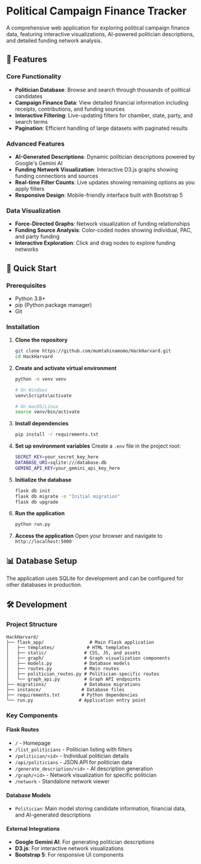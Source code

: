 # Political Campaign Finance Tracker

A comprehensive web application for exploring political campaign finance data, featuring interactive visualizations, AI-powered politician descriptions, and detailed funding network analysis.

## 🎯 Features

### Core Functionality
- **Politician Database**: Browse and search through thousands of political candidates
- **Campaign Finance Data**: View detailed financial information including receipts, contributions, and funding sources
- **Interactive Filtering**: Live-updating filters for chamber, state, party, and search terms
- **Pagination**: Efficient handling of large datasets with paginated results

### Advanced Features
- **AI-Generated Descriptions**: Dynamic politician descriptions powered by Google's Gemini AI
- **Funding Network Visualization**: Interactive D3.js graphs showing funding connections and sources
- **Real-time Filter Counts**: Live updates showing remaining options as you apply filters
- **Responsive Design**: Mobile-friendly interface built with Bootstrap 5

### Data Visualization
- **Force-Directed Graphs**: Network visualization of funding relationships
- **Funding Source Analysis**: Color-coded nodes showing individual, PAC, and party funding
- **Interactive Exploration**: Click and drag nodes to explore funding networks

## 🚀 Quick Start

### Prerequisites
- Python 3.8+
- pip (Python package manager)
- Git

### Installation

1. **Clone the repository**
   ```bash
   git clone https://github.com/mumtahinamomo/HackHarvard.git
   cd HackHarvard
   ```

2. **Create and activate virtual environment**
   ```bash
   python -m venv venv
   
   # On Windows
   venv\Scripts\activate
   
   # On macOS/Linux
   source venv/bin/activate
   ```

3. **Install dependencies**
   ```bash
   pip install -r requirements.txt
   ```

4. **Set up environment variables**
   Create a `.env` file in the project root:
   ```bash
   SECRET_KEY=your_secret_key_here
   DATABASE_URI=sqlite:///database.db
   GEMINI_API_KEY=your_gemini_api_key_here
   ```

5. **Initialize the database**
   ```bash
   flask db init
   flask db migrate -m "Initial migration"
   flask db upgrade
   ```

6. **Run the application**
   ```bash
   python run.py
   ```

7. **Access the application**
   Open your browser and navigate to `http://localhost:5000`

## 📊 Database Setup

The application uses SQLite for development and can be configured for other databases in production.

## 🛠️ Development

### Project Structure
```
HackHarvard/
├── flask_app/                 # Main Flask application
│   ├── templates/            # HTML templates
│   ├── static/              # CSS, JS, and assets
│   ├── graph/               # Graph visualization components
│   ├── models.py            # Database models
│   ├── routes.py            # Main routes
│   ├── politician_routes.py # Politician-specific routes
│   └── graph_api.py         # Graph API endpoints
├── migrations/              # Database migrations
├── instance/               # Database files
├── requirements.txt        # Python dependencies
└── run.py                 # Application entry point
```

### Key Components

#### Flask Routes
- `/` - Homepage
- `/list_politicians` - Politician listing with filters
- `/politician/<id>` - Individual politician details
- `/api/politicians` - JSON API for politician data
- `/generate_description/<id>` - AI description generation
- `/graph/<id>` - Network visualization for specific politician
- `/network` - Standalone network viewer

#### Database Models
- `Politician`: Main model storing candidate information, financial data, and AI-generated descriptions

#### External Integrations
- **Google Gemini AI**: For generating politician descriptions
- **D3.js**: For interactive network visualizations
- **Bootstrap 5**: For responsive UI components